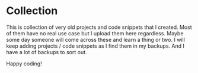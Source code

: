 # Collection
This is collection of very old projects and code snippets that I created. Most of them
have no real use case but I upload them here regardless. Maybe some day someone will
come across these and learn a thing or two. I will keep adding projects / code snippets
as I find them in my backups. And I have a lot of backups to sort out.

Happy coding!

